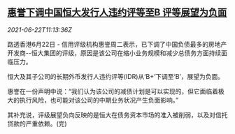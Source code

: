 <!--1624361463000-->
[惠誉下调中国恒大发行人违约评等至B 评等展望为负面](https://cn.reuters.com/article/fitch-china-evergrande-bond-aaa-0622-idCNKCS2DY149)
------

<div><i>2021-06-22T11:13:36Z</i></div><p>路透香港6月22日 - 信用评级机构惠誉周二表示，已下调了中国负债最多的房地产开发商--恒大集团的评级，原因是该公司在缩小业务规模和减少总债务方面持续面临压力。</p><p>恒大及其子公司的长期外币发行人违约评等(IDR)从‘B+’下调至‘B’，展望为负面。</p><p>惠誉在一份声明中说：“我们认为该公司的减债计划是可以实现的，但它面临着极大的执行风险，也可能对该公司的中期业务状况产生负面影响。”</p><p>其补充说，评级展望负向反映的是恒大在债务资本市场的准入被削弱，以及对信托贷款的严重依赖。(完)</p>
